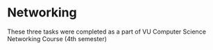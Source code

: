 # Networking
 These three tasks were completed as a part of VU Computer Science Networking Course (4th semester)
